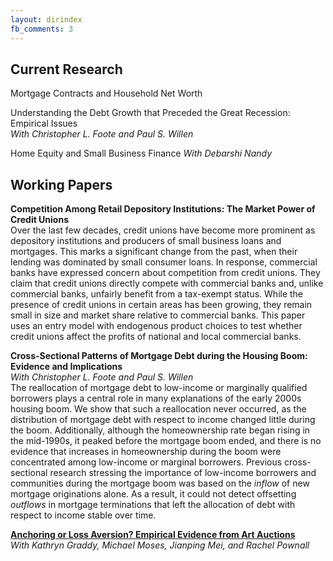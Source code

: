 ```yaml
---
layout: dirindex
fb_comments: 3
---
```


## Current Research

Mortgage Contracts and Household Net Worth

Understanding the Debt Growth that Preceded the Great Recession: Empirical Issues<br />
<i>With Christopher L. Foote and Paul S. Willen</i>

Home Equity and Small Business Finance
<i>With Debarshi Nandy</i>

## Working Papers 

<strong>Competition Among Retail Depository Institutions: The Market Power of Credit Unions</strong><br />
Over the last few decades, credit unions have become more prominent as depository institutions and producers of small business loans and mortgages. This marks a significant change from the past, when their lending was dominated by small consumer loans. In response, commercial banks have expressed concern about competition from credit unions. They claim that credit unions directly compete with commercial banks and, unlike commercial banks, unfairly benefit from a tax-exempt status. While the presence of credit unions in certain areas has been growing, they remain small in size and market share relative to commercial banks. This paper uses an entry model with endogenous product choices to test whether credit unions affect the profits of national and local commercial banks.


<strong>Cross-Sectional Patterns of Mortgage Debt during the Housing Boom: Evidence and Implications</strong><br />
<i>With Christopher L. Foote and Paul S. Willen</i><br />
The reallocation of mortgage debt to low-income or marginally qualified borrowers plays a central role in many explanations of the early 2000s housing boom. We show that such a reallocation never occurred, as the distribution of mortgage debt with respect to income changed little during the boom. Additionally, although the homeownership rate began rising in the mid-1990s, it peaked before the mortgage boom ended, and there is no evidence that increases in homeownership during the boom were concentrated among low-income or marginal borrowers. Previous cross-sectional research stressing the importance of low-income borrowers and communities during the mortgage boom was based on the <i>inflow</i> of new mortgage originations alone. As a result, it could not detect offsetting <i>outflows</i> in mortgage terminations that left the allocation of debt with respect to income stable over time.

<a href="http://papers.ssrn.com/sol3/papers.cfm?abstract_id=2501520"><strong>Anchoring or Loss Aversion? Empirical Evidence from Art Auctions</strong></a><br />
<i>With Kathryn Graddy, Michael Moses, Jianping Mei, and Rachel Pownall</i>